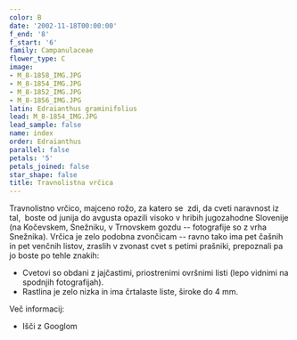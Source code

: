 ```yaml
---
color: B
date: '2002-11-18T00:00:00'
f_end: '8'
f_start: '6'
family: Campanulaceae
flower_type: C
image:
- M_8-1858_IMG.JPG
- M_8-1854_IMG.JPG
- M_8-1852_IMG.JPG
- M_8-1856_IMG.JPG
latin: Edraianthus graminifolius
lead: M_8-1854_IMG.JPG
lead_sample: false
name: index
order: Edraianthus
parallel: false
petals: '5'
petals_joined: false
star_shape: false
title: Travnolistna vrčica
---
```

Travnolistno vrčico, majceno rožo, za katero se  zdi, da cveti naravnost iz tal,  boste od junija do avgusta opazili visoko v hribih jugozahodne Slovenije (na Kočevskem, Snežniku, v Trnovskem gozdu -- fotografije so z vrha Snežnika). Vrčica je zelo podobna zvončicam -- ravno tako ima pet čašnih in pet venčnih listov, zraslih v zvonast cvet s petimi prašniki, prepoznali pa jo boste po tehle znakih:

-   Cvetovi so obdani z jajčastimi, priostrenimi ovršnimi listi (lepo vidnimi na spodnjih fotografijah).
-   Rastlina je zelo nizka in ima črtalaste liste, široke do 4 mm.

Več informacij:

-   Išči z Googlom
